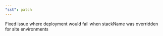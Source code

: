 ```yaml
---
"sst": patch
---
```


Fixed issue where deployment would fail when stackName was overridden for site environments

